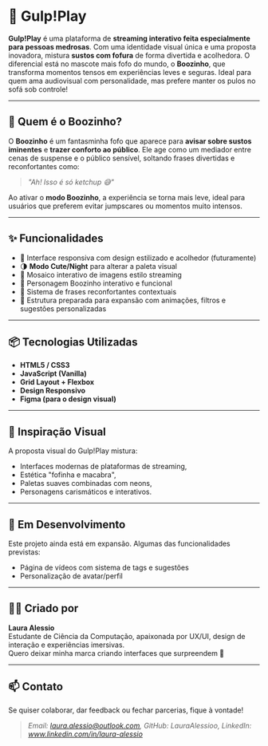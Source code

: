 # 🍿 Gulp!Play

**Gulp!Play** é uma plataforma de **streaming interativo feita especialmente para pessoas medrosas**. Com uma identidade visual única e uma proposta inovadora, mistura **sustos com fofura** de forma divertida e acolhedora. O diferencial está no mascote mais fofo do mundo, o **Boozinho**, que transforma momentos tensos em experiências leves e seguras. Ideal para quem ama audiovisual com personalidade, mas prefere manter os pulos no sofá sob controle!


---

## 👻 Quem é o Boozinho?

O **Boozinho** é um fantasminha fofo que aparece para **avisar sobre sustos iminentes** e **trazer conforto ao público**. Ele age como um mediador entre cenas de suspense e o público sensível, soltando frases divertidas e reconfortantes como:

> *"Ah! Isso é só ketchup 😅"*

Ao ativar o **modo Boozinho**, a experiência se torna mais leve, ideal para usuários que preferem evitar jumpscares ou momentos muito intensos.

---

## ✨ Funcionalidades

- 🎨 Interface responsiva com design estilizado e acolhedor (futuramente)
- 🌗 **Modo Cute/Night** para alterar a paleta visual  
- 🧱 Mosaico interativo de imagens estilo streaming   
- 🧠 Personagem Boozinho interativo e funcional  
- 💬 Sistema de frases reconfortantes contextuais  
- 🧩 Estrutura preparada para expansão com animações, filtros e sugestões personalizadas  

---

## 📦 Tecnologias Utilizadas

- **HTML5 / CSS3**
- **JavaScript (Vanilla)**
- **Grid Layout + Flexbox**
- **Design Responsivo**
- **Figma (para o design visual)**

---

## 📸 Inspiração Visual

A proposta visual do Gulp!Play mistura:
- Interfaces modernas de plataformas de streaming,
- Estética "fofinha e macabra",
- Paletas suaves combinadas com neons,
- Personagens carismáticos e interativos.

---

## 🚧 Em Desenvolvimento

Este projeto ainda está em expansão. Algumas das funcionalidades previstas:
- Página de vídeos com sistema de tags e sugestões
- Personalização de avatar/perfil

---

## 🙋‍♀️ Criado por

**Laura Alessio**  
Estudante de Ciência da Computação, apaixonada por UX/UI, design de interação e experiências imersivas.  
Quero deixar minha marca criando interfaces que surpreendem 💖

---

## 📫 Contato

Se quiser colaborar, dar feedback ou fechar parcerias, fique à vontade!  
> *Email: laura.alessio@outlook.com, GitHub: LauraAlessioo, LinkedIn: www.linkedin.com/in/laura-alessio*

